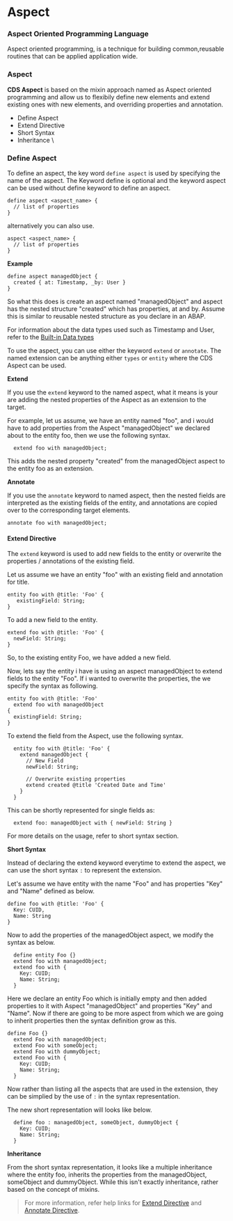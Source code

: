 # Aspect

### Aspect Oriented Programming Language 

Aspect oriented programming, is a technique for building common,reusable routines that can be applied application wide. 

### Aspect

<b>CDS Aspect</b> is based on the mixin approach named as Aspect oriented programming and allow us to flexibily define new elements and extend existing ones with new elements, and overriding properties and annotation. 

- Define Aspect 
- Extend Directive 
- Short Syntax 
- Inheritance 
\
### Define Aspect

To define an aspect, the key word ``` define aspect ``` is used by specifying the name of the aspect. The Keyword define is optional and the keyword aspect can be used without define keyword to define an aspect. 

```
define aspect <aspect_name> {
  // list of properties 
}
```

alternatively you can also use. 

```
aspect <aspect_name> {
  // list of properties 
}
```

**Example**

```
define aspect managedObject {
  created { at: Timestamp, _by: User }
}
```
So what this does is create an aspect named "managedObject" and aspect has the nested structure "created" which has properties, at and by. 
Assume this is similar to reusable nested structure as you declare in an ABAP.

For information about the data types used such as Timestamp and User, refer to the [Built-in Data types](built-in-cds-datatype.md)

To use the aspect, you can use either the keyword ```extend``` or ```annotate```.  The named extension can be anything either ```types``` or ``` entity ``` where the CDS Aspect can be used. 

**Extend**

If you use the ```extend``` keyword to the named aspect, what it means is your are adding the nested properties of the Aspect as an extension to the target. 

For example, let us assume, we have an entity named "foo", and i would have to add properties from the Aspect "managedObject" we declared about to the entity foo, then we use the following syntax. 

```
  extend foo with managedObject; 
```

This adds the nested property "created" from the managedObject aspect to the entity foo as an extension. 

**Annotate**

If you use the ```annotate```  keyword to named aspect, then the nested fields are interpreted as the existing fields of the entity, and annotations are copied over to the corresponding target elements. 

```
annotate foo with managedObject;
```

#### Extend Directive 

The ```extend``` keyword is used to add new fields to the entity or overwrite the properties / annotations of the existing field. 

Let us assume we have an entity "foo" with an existing field and annotation for title. 

```
entity foo with @title: 'Foo' {
   existingField: String;
}
```

To add a new field to the entity. 

```
extend foo with @title: 'Foo' {
  newField: String;
}
```

So, to the existing entity Foo, we have added a new field. 

Now, lets say the entity i have is using an aspect managedObject to extend fields to the entity "Foo". If i wanted to overwrite the properties, the we specify the syntax as following. 

```
entity foo with @title: 'Foo' 
  extend foo with managedObject  
{
  existingField: String;
}
```

To extend the field from the Aspect, use the following syntax. 

```
  entity foo with @title: 'Foo' {
    extend managedObject {
      // New Field
      newField: String; 
      
      // Overwrite existing properties
      extend created @title 'Created Date and Time'
    }
  }
```

This can be shortly represented for single fields as:

```
  extend foo: managedObject with { newField: String }
```

For more details on the usage, refer to short syntax section. 

**Short Syntax**

Instead of declaring the extend keyword everytime to extend the aspect, we can use the short syntax ```:``` to represent the extension. 

Let's assume we have entity with the name "Foo" and has properties "Key" and "Name" defined as below. 
```
define foo with @title: 'Foo' {
  Key: CUID,
  Name: String
}
```

Now to add the properties of the managedObject aspect, we modify the syntax as below. 

```
  define entity Foo {}
  extend foo with managedObject;
  extend foo with {
    Key: CUID;
    Name: String;
  }
```

Here we declare an entity Foo which is initially empty and then added properties to it with Aspect "managedObject" and properties "Key" and "Name".
Now if there are going to be more aspect from which we are going to inherit properties then the syntax definition grow as this. 

``` 
define Foo {} 
  extend Foo with managedObject;
  extend Foo with someObject; 
  extend Foo with dummyObject; 
  extend Foo with {
    Key: CUID;
    Name: String;
  }
```

Now rather than listing all the aspects that are used in the extension, they can be simplied by the use of ```:``` in the syntax representation. 

The new short representation will looks like below. 

```
  define foo : managedObject, someObject, dummyObject {
    Key: CUID;
    Name: String;
  }
 ```

**Inheritance**

From the short syntax representation, it looks like a multiple inheritance where the entity foo, inherits the properties from the managedObject, someObject and dummyObject. While this isn't exactly inheritance, rather based on the concept of mixins. 


> For more information, refer help links for [Extend Directive](extend-directive.md) and [Annotate Directive](annotate-directive.md).

